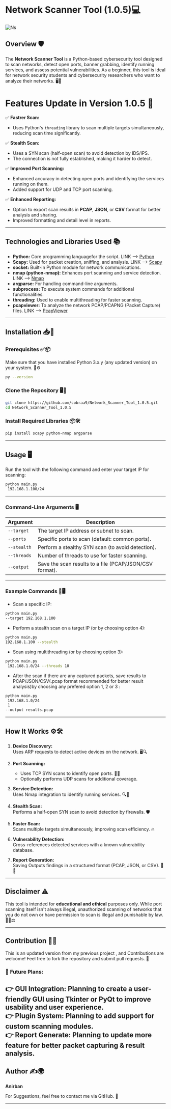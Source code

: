 
# Network Scanner Tool (1.0.5)💻
![Ns](https://github.com/user-attachments/assets/1009f4ba-639f-47f6-895f-c706799f8f9f)

## Overview 🛡️

The **Network Scanner Tool** is a Python-based cybersecurity tool designed to scan networks, detect open ports, banner grabbing, identify running services, and assess potential vulnerabilities. As a beginner, this tool is ideal for  network security students and cybersecurity researchers  who want to analyze their networks. 🖥️🔌


# Features Update in Version 1.0.5 🚀  

✅ **Fastrer Scan:**  
- Uses Python's `threading` library to scan multiple targets simultaneously, reducing scan time significantly.  

✅ **Stealth Scan:**  
- Uses a SYN scan (half-open scan) to avoid detection by IDS/IPS.  
- The connection is not fully established, making it harder to detect.  

✅ **Improved Port Scanning:**  
- Enhanced accuracy in detecting open ports and identifying the services running on them.  
- Added support for UDP and TCP port scanning.  

✅ **Enhanced Reporting:**  
- Option to export scan results in **PCAP**, **JSON**, or **CSV** format for better analysis and sharing.  
- Improved formatting and detail level in reports.  

---

## Technologies and Libraries Used 📚  

- **Python:** Core programming languagefor the script. LINK --> [Python](https://www.python.org/downloads/)  
- **Scapy:** Used for packet creation, sniffing, and analysis. LINK --> [Scapy](https://github.com/secdev/scapy)  
- **socket:** Built-in Python module for network communications.  
- **nmap (python-nmap):** Enhances port scanning and service detection. LINK --> [Nmap](https://nmap.org/download.html)  
- **argparse:** For handling command-line arguments.  
- **subprocess:** To execute system commands for additional functionalities.  
- **threading:** Used to enable multithreading for faster scanning.   
- **pcapviewer:** To analyze the network PCAP/PCAPNG (Packet Capture) files. LINK --> [PcapViewer](https://marketplace.visualstudio.com/items?itemName=sankooc.pcapviewer)  

---

## Installation 📥📌  

### Prerequisites ✅📦  
Make sure that you have installed Python 3.x.y (any updated version)  on your system. 📂⚙️  

```bash
py --version
```

### Clone the Repository 🖥️🔗  

```bash
git clone https://github.com/cobraa9/Network_Scanner_Tool_1.0.5.git
cd Network_Scanner_Tool_1.0.5
```

### Install Required Libraries 📦🛠️  

```bash
pip install scapy python-nmap argparse
```

---

## Usage 🖥️  

Run the tool with the following command and enter your target IP for scanning:  

```bash
python main.py
 192.168.1.100/24
```

---

### Command-Line Arguments 🖥️  

| Argument         | Description                                              |
|------------------|----------------------------------------------------------|
| `--target`        | The target IP address or subnet to scan.                 |
| `--ports`         | Specific ports to scan (default: common ports).           |
| `--stealth`       | Perform a stealthy SYN scan (to avoid detection).         |
| `--threads`       | Number of threads to use for faster scanning.             |
| `--output`        | Save the scan results to a file (PCAP/JSON/CSV format).   |

---

### Example Commands 📡🖥️  

- Scan a specific IP:  
```bash
python main.py
--target 192.168.1.100
```

- Perform a stealth scan on a target IP (or by choosing option 4):  
```bash
python main.py
192.168.1.100 --stealth
```

- Scan using multithreading (or by choosing option 3):  
```bash
python main.py
 192.168.1.0/24 --threads 10
```

- After the scan if there are any captured packets, save results to PCAP/JSON/CSV(.pcap format recommended for better result analysis)by choosing any prefered option 1, 2 or 3 :  
```bash
python main.py
 192.168.1.0/24
 1
--output results.pcap
```

---

## How It Works ⚙️🛠️  

1. **Device Discovery:**  
   Uses ARP requests to detect active devices on the network. 🖥️🔍  

2. **Port Scanning:**  
   - Uses TCP SYN scans to identify open ports. 🔌🔎  
   - Optionally performs UDP scans for additional coverage.  

3. **Service Detection:**  
   Uses Nmap integration to identify running services. 🔍📡  

4. **Stealth Scan:**  
   Performs a half-open SYN scan to avoid detection by firewalls. 🛡️  

5. **Faster Scan:**  
   Scans multiple targets simultaneously, improving scan efficiency. 🔥  

6. **Vulnerability Detection:**  
   Cross-references detected services with a known vulnerability database.  

7. **Report Generation:**  
   Saving Outputs findings in a structured format (PCAP, JSON, or CSV). 📜📂  

---

## Disclaimer ⚠️  

This tool is intended for **educational and ethical** purposes only. While port scanning itself isn't always illegal, unauthorized scanning of networks that you do not own or have permission to scan is illegal and punishable by law. 🚨❌⚖️  

---

## Contribution 🔧🤝  

This is an updated version from my previous project , and Contributions are welcome! Feel free to fork the repository and submit pull requests. 📝  

### 🌟 **Future Plans:**  
👉 **GUI Integration:** Planning to create a user-friendly GUI using **Tkinter** or **PyQt** to improve usability and user experience.  
👉 **Plugin System:** Planning to add support for custom scanning modules.  
👉 **Report Generate:** Planning to update more feature for better packet capturing & result analysis.
---

## Author ✍️🌍  

**Anirban**  

For Suggestions, feel free to contact me via GitHub. 📩  

---
